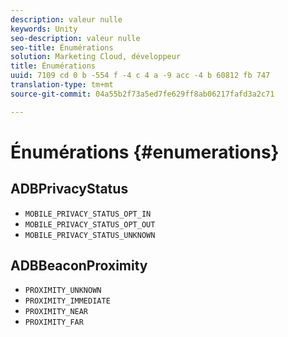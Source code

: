 ```yaml
---
description: valeur nulle
keywords: Unity
seo-description: valeur nulle
seo-title: Énumérations
solution: Marketing Cloud, développeur
title: Énumérations
uuid: 7109 cd 0 b -554 f -4 c 4 a -9 acc -4 b 60812 fb 747
translation-type: tm+mt
source-git-commit: 04a55b2f73a5ed7fe629ff8ab06217fafd3a2c71

---
```



# Énumérations {#enumerations}

## ADBPrivacyStatus

* `MOBILE_PRIVACY_STATUS_OPT_IN`
* `MOBILE_PRIVACY_STATUS_OPT_OUT`
* `MOBILE_PRIVACY_STATUS_UNKNOWN`

## ADBBeaconProximity

* `PROXIMITY_UNKNOWN`
* `PROXIMITY_IMMEDIATE`
* `PROXIMITY_NEAR`
* `PROXIMITY_FAR`

